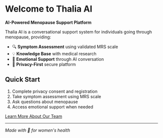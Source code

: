 # Welcome to Thalia AI

**AI-Powered Menopause Support Platform**

Thalia AI is a conversational support system for individuals going through menopause, providing:

- 🔍 **Symptom Assessment** using validated MRS scale
- 💡 **Knowledge Base** with medical research
- 💝 **Emotional Support** through AI conversation
- 🔐 **Privacy-First** secure platform

## Quick Start

1. Complete privacy consent and registration
2. Take symptom assessment using MRS scale  
3. Ask questions about menopause
4. Access emotional support when needed

[Learn More About Our Team](about.md)

---

*Made with 💜 for women's health*
